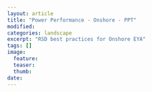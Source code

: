 ```yaml
---
layout: article
title: "Power Performance - Onshore - PPT"
modified:
categories: landscape
excerpt: "RSD best practices for Onshore EYA"
tags: []
image:
  feature:
  teaser:
  thumb:
date: 
---
```


